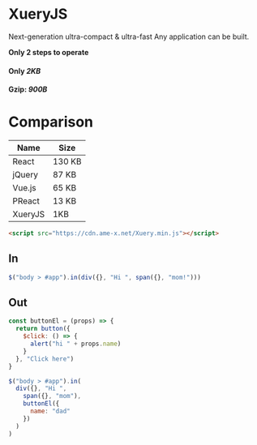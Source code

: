 # XueryJS
Next-generation ultra-compact &amp; ultra-fast 
Any application can be built.

**Only 2 steps to operate**

#### Only *2KB*
#### Gzip: *900B*

# Comparison

|Name|Size|
|---|---|
|React|130 KB|
|jQuery|87 KB|
|Vue.js|65 KB|
|PReact|13 KB|
|XueryJS|1KB|

```html
<script src="https://cdn.ame-x.net/Xuery.min.js"></script>
```

## In

```js
$("body > #app").in(div({}, "Hi ", span({}, "mom!")))
```

## Out
```js
const buttonEl = (props) => {
  return button({
    $click: () => {
      alert("hi " + props.name)
    }
  }, "Click here")
}

$("body > #app").in(
  div({}, "Hi ",
    span({}, "mom"),
    buttonEl({
      name: "dad"
    })
  )
)
```
